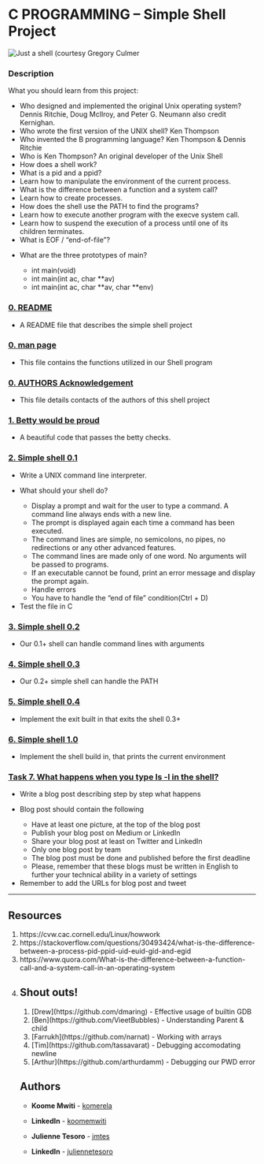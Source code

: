 # C PROGRAMMING – Simple Shell Project

![Just a shell (courtesy Gregory Culmer](https://github.com/komerela/Code_tester/blob/master/gregory-culmer-1291432-unsplash.jpg)

### Description
What you should learn from this project:

* Who designed and implemented the original Unix operating system? Dennis Ritchie, Doug McIlroy, and Peter G. Neumann also credit Kernighan.
* Who wrote the first version of the UNIX shell? Ken Thompson
* Who invented the B programming language? Ken Thompson & Dennis Ritchie
* Who is Ken Thompson? An original developer of the Unix Shell
* How does a shell work?
* What is a pid and a ppid?
* Learn how to manipulate the environment of the current process.
* What is the difference between a function and a system call?
* Learn how to create processes.
* How does the shell use the PATH to find the programs?
* Learn how to execute another program with the execve system call.
* Learn how to suspend the execution of a process until one of its children terminates.
* What is EOF / “end-of-file”?

<ul>
<li>What are the three prototypes of main?</li>
<ul>
<li>int main(void)</li>
<li>int main(int ac, char **av)</li>
<li>int main(int ac, char **av, char **env)</li>
</ul>
</ul>


### [0. README](./README.md)

* A README file that describes the simple shell project

### [0. man page](./man_1_simple_shell)

* This file contains the functions utilized in our Shell program

### [0. AUTHORS Acknowledgement](./AUTHORS)

* This file details contacts of the authors of this shell project

### [1. Betty would be proud](./simple_shell)

* A beautiful code that passes the betty checks.

### [2. Simple shell 0.1](./simple_shell)

* Write a UNIX command line interpreter.
<ul>
<li>What should your shell do?</li>
<ul>
<li> Display a prompt and wait for the user to type a command. A command line always ends with a new line.</li>
<li> The prompt is displayed again each time a command has been executed.
<li> The command lines are simple, no semicolons, no pipes, no redirections or any other advanced features.</li>
<li> The command lines are made only of one word. No arguments will be passed to programs.</li>
<li> If an executable cannot be found, print an error message and display the prompt again.</li>
<li>Handle errors</li>
<li>You have to handle the “end of file” condition(Ctrl + D)</li>
</ul>
<li>Test the file in C </li>
</ul>

### [3. Simple shell 0.2](./simple_shell)

* Our 0.1+ shell can handle command lines with arguments

### [4. Simple shell 0.3](./simple_shell)

* Our 0.2+ simple shell can handle the PATH

### [5. Simple shell 0.4](./simple_shell)

* Implement the exit built in that exits the shell 0.3+

### [6. Simple shell 1.0](./simple_shell)

* Implement the shell build in, that prints the current environment

### [Task 7. What happens when you type ls -l in the shell?](./simple_shell)

* Write a blog post describing step by step what happens
<ul>
<li>Blog post should contain the following</li>
<ul>
<li>Have at least one picture, at the top of the blog post</li>
<li>Publish your blog post on Medium or LinkedIn</li>
<li>Share your blog post at least on Twitter and LinkedIn</li>
<li> Only one blog post by team</li>
<li> The blog post must be done and published before the first deadline</li>
<li> Please, remember that these blogs must be written in English to further your technical ability in a variety of settings</li>
</ul>
<li>Remember to add the URLs for blog post and tweet</li>
</ul>

---

## Resources
<ol>
<li>https://cvw.cac.cornell.edu/Linux/howwork</li>
<li>https://stackoverflow.com/questions/30493424/what-is-the-difference-between-a-process-pid-ppid-uid-euid-gid-and-egid</li>
<li>https://www.quora.com/What-is-the-difference-between-a-function-call-and-a-system-call-in-an-operating-system</li>
<li>

## Shout outs!
<ol>
<li>[Drew](https://github.com/dmaring) - Effective usage of builtin GDB</li>
<li>[Ben](https://github.com/VieetBubbles) - Understanding Parent & child</li>
<li>[Farrukh](https://github.com/narnat) - Working with arrays</li>
<li>[Tim](https://github.com/tassavarat) - Debugging accomodating newline</li>
<li>[Arthur](https://github.com/arthurdamm) - Debugging our PWD error</li>
</ol>

## Authors
* **Koome Mwiti** - [komerela](https://github.com/komerela)
* **LinkedIn** - [koomemwiti](www.linkedin.com/in/koomemwiti)

* **Julienne Tesoro** - [jmtes](https://github.com/jmtes)
* **LinkedIn** - [juliennetesoro](https://www.linkedin.com/in/julienne-tesoro-72156817a)